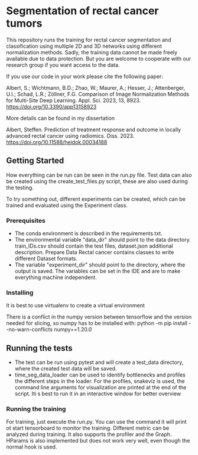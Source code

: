 # Segmentation of rectal cancer tumors

This repository runs the training for rectal cancer segmentation and classification using multiple 2D and 3D networks using different normalization methods. Sadly, the training data cannot be made freely available due to data protection. But you are welcome to cooperate with our research group if you want access to the data.

If you use our code in your work please cite the following paper:

Albert, S.; Wichtmann, B.D.; Zhao, W.; Maurer, A.; Hesser, J.; Attenberger, U.I.; Schad, L.R.; Zöllner, F.G. Comparison of Image Normalization Methods for Multi-Site Deep Learning. Appl. Sci. 2023, 13, 8923. https://doi.org/10.3390/app13158923

More details can be found in my dissertation

Albert, Steffen. Prediction of treatment response and outcome in locally advanced rectal cancer using radiomics. Diss. 2023. https://doi.org/10.11588/heidok.00034188

## Getting Started

How everything can be run can be seen in the run.py file. Test data can also be created using the create_test_files.py script, these are also used during the testing.

To try something out, different experiments can be created, which can be trained and evaluated using the Experiment class.

### Prerequisites

- The conda environment is described in the requirements.txt.
- The environmental variable "data_dir" should point to the data directory. train_IDs.csv should contain the test files, dataset.json additional description. Prepare Data Rectal cancer contains classes to write different Dataset formats.
- The variable "experiment_dir" should point to the directory, where the output is saved. The variables can be set in the IDE and are to make everything machine independent.

### Installing

It is best to use virtualenv to create a virtual environment

There is a conflict in the numpy version between tensorflow and the version needed for slicing, so numpy has to be installed with:
python -m pip install --no-warn-conflicts numpy==1.20.0

## Running the tests

- The test can be run using pytest and will create a test_data directory, where the created test data will be saved.
- time_seg_data_loader can be used to identify bottlenecks and profiles the different steps in the loader. For the profiles, snakeviz is used, the command line arguments for visualization are printed at the end of the script. Iti s best to run it in an interactive window for better overview

### Running the training

For training, just execute the run.py. You can use the command it will print ot start tensorboard to monitor the training. Different metric can be analyzed during training. It also supports the profiler and the Graph. HParams is also implemented but does not work very well, even though the normal hook is used.
